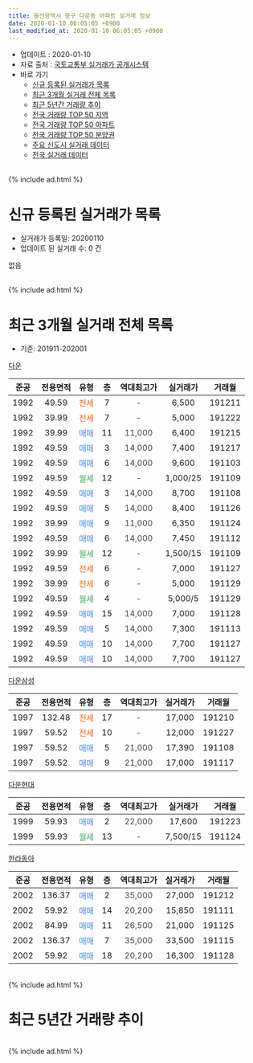 ```yaml
---
title: 울산광역시 중구 다운동 아파트 실거래 정보
date: 2020-01-10 06:05:05 +0900
last_modified_at: 2020-01-10 06:05:05 +0900
---
```


* 업데이트 : 2020-01-10
* 자료 출처 : [국토교통부 실거래가 공개시스템](http://rt.molit.go.kr)
* 바로 가기
    * [신규 등록된 실거래가 목록](#신규-등록된-실거래가-목록)
    * [최근 3개월 실거래 전체 목록](#최근-3개월-실거래-전체-목록)
    * [최근 5년간 거래량 추이](#최근-5년간-거래량-추이)
    * [전국 거래량 TOP 50 지역](https://inasie.github.io/apt-trade-info/최근-3개월-전국에서-가장-거래가-많이-발생한-지역)
    * [전국 거래량 TOP 50 아파트](https://inasie.github.io/apt-trade-info/최근-3개월-전국에서-가장-거래가-많이-발생한-아파트)
    * [전국 거래량 TOP 50 분양권](https://inasie.github.io/apt-trade-info/최근-3개월-전국에서-가장-거래가-많이-발생한-분양권)
    * [주요 신도시 실거래 데이터](https://inasie.github.io/apt-trade-info/주요-신도시)
    * [전국 실거래 데이터](https://inasie.github.io/apt-trade-info/전국)
<br>
{% include ad.html %}
<br>

# 신규 등록된 실거래가 목록
* 실거래가 등록일: 20200110
* 업데이트 된 실거래 수: 0 건

없음

<br>
{% include ad.html %}
<br>

# 최근 3개월 실거래 전체 목록
* 기준: 201911-202001


[다운](https://search.naver.com/search.naver?query=%EC%9A%B8%EC%82%B0%EA%B4%91%EC%97%AD%EC%8B%9C+%EC%A4%91%EA%B5%AC+%EB%8B%A4%EC%9A%B4%EB%8F%99+%EB%8B%A4%EC%9A%B4)

|준공|전용면적|유형|층|역대최고가|실거래가|거래월|
|:---:|:---:|:---:|:---:|:---:|:---:|:---:|
|1992|49.59|<span style="color:#ff5a00">전세</span>|7|<span style="color:#444444">-</span>|6,500|191211|
|1992|39.99|<span style="color:#ff5a00">전세</span>|7|<span style="color:#444444">-</span>|5,000|191222|
|1992|39.99|<span style="color:#4285f3">매매</span>|11|<span style="color:#444444">11,000</span>|6,400|191215|
|1992|49.59|<span style="color:#4285f3">매매</span>|3|<span style="color:#444444">14,000</span>|7,400|191217|
|1992|49.59|<span style="color:#4285f3">매매</span>|6|<span style="color:#444444">14,000</span>|9,600|191103|
|1992|49.59|<span style="color:#34a853">월세</span>|12|<span style="color:#444444">-</span>|1,000/25|191109|
|1992|49.59|<span style="color:#4285f3">매매</span>|3|<span style="color:#444444">14,000</span>|8,700|191108|
|1992|49.59|<span style="color:#4285f3">매매</span>|5|<span style="color:#444444">14,000</span>|8,400|191126|
|1992|39.99|<span style="color:#4285f3">매매</span>|9|<span style="color:#444444">11,000</span>|6,350|191124|
|1992|49.59|<span style="color:#4285f3">매매</span>|6|<span style="color:#444444">14,000</span>|7,450|191112|
|1992|39.99|<span style="color:#34a853">월세</span>|12|<span style="color:#444444">-</span>|1,500/15|191109|
|1992|49.59|<span style="color:#ff5a00">전세</span>|6|<span style="color:#444444">-</span>|7,000|191127|
|1992|39.99|<span style="color:#ff5a00">전세</span>|6|<span style="color:#444444">-</span>|5,000|191129|
|1992|49.59|<span style="color:#34a853">월세</span>|4|<span style="color:#444444">-</span>|5,000/5|191129|
|1992|49.59|<span style="color:#4285f3">매매</span>|15|<span style="color:#444444">14,000</span>|7,000|191128|
|1992|49.59|<span style="color:#4285f3">매매</span>|5|<span style="color:#444444">14,000</span>|7,300|191113|
|1992|49.59|<span style="color:#4285f3">매매</span>|10|<span style="color:#444444">14,000</span>|7,700|191127|
|1992|49.59|<span style="color:#4285f3">매매</span>|10|<span style="color:#444444">14,000</span>|7,700|191127|

[다운삼성](https://search.naver.com/search.naver?query=%EC%9A%B8%EC%82%B0%EA%B4%91%EC%97%AD%EC%8B%9C+%EC%A4%91%EA%B5%AC+%EB%8B%A4%EC%9A%B4%EB%8F%99+%EB%8B%A4%EC%9A%B4%EC%82%BC%EC%84%B1)

|준공|전용면적|유형|층|역대최고가|실거래가|거래월|
|:---:|:---:|:---:|:---:|:---:|:---:|:---:|
|1997|132.48|<span style="color:#ff5a00">전세</span>|17|<span style="color:#444444">-</span>|17,000|191210|
|1997|59.52|<span style="color:#ff5a00">전세</span>|10|<span style="color:#444444">-</span>|12,000|191227|
|1997|59.52|<span style="color:#4285f3">매매</span>|5|<span style="color:#444444">21,000</span>|17,390|191108|
|1997|59.52|<span style="color:#4285f3">매매</span>|9|<span style="color:#444444">21,000</span>|17,000|191117|

[다운현대](https://search.naver.com/search.naver?query=%EC%9A%B8%EC%82%B0%EA%B4%91%EC%97%AD%EC%8B%9C+%EC%A4%91%EA%B5%AC+%EB%8B%A4%EC%9A%B4%EB%8F%99+%EB%8B%A4%EC%9A%B4%ED%98%84%EB%8C%80)

|준공|전용면적|유형|층|역대최고가|실거래가|거래월|
|:---:|:---:|:---:|:---:|:---:|:---:|:---:|
|1999|59.93|<span style="color:#4285f3">매매</span>|2|<span style="color:#444444">22,000</span>|17,600|191223|
|1999|59.93|<span style="color:#34a853">월세</span>|13|<span style="color:#444444">-</span>|7,500/15|191124|

[한라동아](https://search.naver.com/search.naver?query=%EC%9A%B8%EC%82%B0%EA%B4%91%EC%97%AD%EC%8B%9C+%EC%A4%91%EA%B5%AC+%EB%8B%A4%EC%9A%B4%EB%8F%99+%ED%95%9C%EB%9D%BC%EB%8F%99%EC%95%84)

|준공|전용면적|유형|층|역대최고가|실거래가|거래월|
|:---:|:---:|:---:|:---:|:---:|:---:|:---:|
|2002|136.37|<span style="color:#4285f3">매매</span>|2|<span style="color:#444444">35,000</span>|27,000|191212|
|2002|59.92|<span style="color:#4285f3">매매</span>|14|<span style="color:#444444">20,200</span>|15,850|191111|
|2002|84.99|<span style="color:#4285f3">매매</span>|11|<span style="color:#444444">26,500</span>|21,000|191125|
|2002|136.37|<span style="color:#4285f3">매매</span>|7|<span style="color:#444444">35,000</span>|33,500|191115|
|2002|59.92|<span style="color:#4285f3">매매</span>|18|<span style="color:#444444">20,200</span>|16,300|191128|


<br>
{% include ad.html %}
<br>

# 최근 5년간 거래량 추이


<div style="width:100%;">
    <canvas id="deal_progress" height="200"></canvas>
</div>

<script>
new Chart(document.getElementById("deal_progress"), {
    type: 'line',
    data: {
        labels: ['201501','201502','201503','201504','201505','201506','201507','201508','201509','201510','201511','201512','201601','201602','201603','201604','201605','201606','201607','201608','201609','201610','201611','201612','201701','201702','201703','201704','201705','201706','201707','201708','201709','201710','201711','201712','201801','201802','201803','201804','201805','201806','201807','201808','201809','201810','201811','201812','201901','201902','201903','201904','201905','201906','201907','201908','201909','201910','201911','201912','202001'],
        datasets: [{
            label: '매매',
            pointRadius: 1,
            data: [22, 17, 34, 22, 26, 20, 26, 12, 21, 21, 15, 13, 6, 12, 19, 15, 10, 8, 17, 17, 16, 13, 12, 16, 16, 9, 12, 9, 13, 12, 11, 5, 6, 10, 9, 16, 6, 4, 8, 3, 8, 5, 6, 3, 6, 7, 6, 7, 4, 8, 2, 4, 10, 8, 10, 8, 11, 14, 15, 4, 0],
            borderColor: "rgba(255, 201, 14, 1)",
            backgroundColor: "rgba(255, 201, 14, 0.5)",
            fill: false,
            lineTension: 0
        },{
            label: '전월세',
            pointRadius: 1,
            data: [5, 5, 8, 12, 6, 9, 6, 4, 6, 3, 9, 8, 3, 5, 10, 3, 3, 3, 8, 3, 3, 2, 5, 4, 5, 5, 3, 8, 4, 5, 6, 4, 5, 2, 3, 4, 4, 0, 3, 3, 7, 0, 5, 4, 1, 4, 5, 0, 3, 2, 4, 3, 3, 7, 5, 4, 4, 2, 6, 4, 0],
            borderColor: "rgba(0, 141, 185, 1)",
            backgroundColor: "rgba(0, 141, 185, 0.5)",
            fill: false,
            lineTension: 0
        }
        ]
    },
    options: {
        responsive: true,
        title: {
            display: false
        },
        tooltips: {
            mode: 'index',
            intersect: false
        },
        hover: {
            mode: 'nearest',
            intersect: true
        },
        scales: {
            xAxes: [{
                display: true,
                scaleLabel: {
                    display: true,
                    labelString: '년/월'
                }
            }],
            yAxes: [{
                display: true,
                ticks: {
                    suggestedMin: 0,
                },
                scaleLabel: {
                    display: true,
                    labelString: '실거래 수'
                }
            }]
        }
    }
});

</script>


<br>
{% include ad.html %}
<br>

